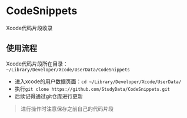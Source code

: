 # CodeSnippets
Xcode代码片段收录

## 使用流程
Xcode代码片段所在目录：`~/Library/Developer/Xcode/UserData/CodeSnippets`

+ 进入xcode的用户数据页面：`cd ~/Library/Developer/Xcode/UserData/`
+ 执行`git clone https://github.com/StudyData/CodeSnippets.git`
+ 后续记得通过git仓库进行更新

>进行操作时注意保存之前自己的代码片段
